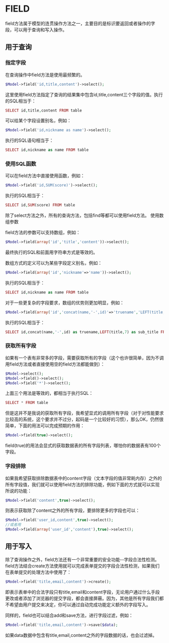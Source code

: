 # FIELD
field方法属于模型的连贯操作方法之一，主要目的是标识要返回或者操作的字段，可以用于查询和写入操作。

## 用于查询

### 指定字段

在查询操作中field方法是使用最频繁的。
```php
$Model->field('id,title,content')->select();
```
这里使用field方法指定了查询的结果集中包含id,title,content三个字段的值。执行的SQL相当于：

```php
SELECT id,title,content FROM table
```
可以给某个字段设置别名，例如：

```php
$Model->field('id,nickname as name')->select();
```
执行的SQL语句相当于：

```php
SELECT id,nickname as name FROM table
```
### 使用SQL函数

可以在field方法中直接使用函数，例如：

```php
$Model->field('id,SUM(score)')->select();
```
执行的SQL相当于：

```php
SELECT id,SUM(score) FROM table
```
除了select方法之外，所有的查询方法，包括find等都可以使用field方法。
使用数组参数

field方法的参数可以支持数组，例如：

```php
$Model->field(array('id','title','content'))->select();
```
最终执行的SQL和前面用字符串方式是等效的。

数组方式的定义可以为某些字段定义别名，例如：

```php
$Model->field(array('id','nickname'=>'name'))->select();
```
执行的SQL相当于：

```php
SELECT id,nickname as name FROM table
```

对于一些更复杂的字段要求，数组的优势则更加明显，例如：

```php
$Model->field(array('id','concat(name,'-',id)'=>'truename','LEFT(title,7)'=>'sub_title'))->select();
```

执行的SQL相当于：

```php
SELECT id,concat(name,'-',id) as truename,LEFT(title,7) as sub_title FROM table
```

### 获取所有字段

如果有一个表有非常多的字段，需要获取所有的字段（这个也许很简单，因为不调用field方法或者直接使用空的field方法都能做到）：

```php
$Model->select();
$Model->field()->select();
$Model->field('*')->select();
```

上面三个用法是等效的，都相当于执行SQL：

```php
SELECT * FROM table
```
但是这并不是我说的获取所有字段，我希望显式的调用所有字段（对于对性能要求比较高的系统，这个要求并不过分，起码是一个比较好的习惯），那么OK，仍然很简单，下面的用法可以完成预期的作用：

```php
$Model->field(true)->select();
```
field(true)的用法会显式的获取数据表的所有字段列表，哪怕你的数据表有100个字段。

### 字段排除

如果我希望获取排除数据表中的content字段（文本字段的值非常耗内存）之外的所有字段值，我们就可以使用field方法的排除功能，例如下面的方式就可以实现所说的功能：

```php
$Model->field('content',true)->select();
```

则表示获取除了content之外的所有字段，要排除更多的字段也可以：

```php
$Model->field('user_id,content',true)->select();
//或者用
$Model->field(array('user_id','content'),true)->select();
```

## 用于写入

除了查询操作之外，field方法还有一个非常重要的安全功能--字段合法性检测。field方法结合create方法使用就可以完成表单提交的字段合法性检测，如果我们在表单提交的处理方法中使用了：

```php
$Model->field('title,email,content')->create();
```

即表示表单中的合法字段只有title,email和content字段，无论用户通过什么手段更改或者添加了浏览器的提交字段，都会直接屏蔽。因为，其他是所有字段我们都不希望由用户提交来决定，你可以通过自动完成功能定义额外的字段写入。

同样的，field也可以结合add和save方法，进行字段过滤，例如：

```php
$Model->field('title,email,content')->save($data);
```

如果data数据中包含有title,email,content之外的字段数据的话，也会过滤掉。
